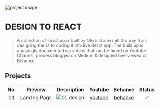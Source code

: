 ![project image](https://raw.githubusercontent.com/oliver-gomes/design-to-react/master/images/react%20design.png)

# DESIGN TO REACT

> A collection of React apps built by Oliver Gomes all the way from designing the UI to coding it into live React app. The build up is amazingly documented via videos that can be found on Youtube Channel, process blogged on Medium & designed overviewed on Behance

## Projects

| No. |   Preview    |                                            Description                                            |    Youtube     |       Behance       | Status |
| :-: | :----------: | :-----------------------------------------------------------------------------------------------: | :------------: | :-----------------: | :----: |
| 01  | Landing Page | ![01 design](https://raw.githubusercontent.com/oliver-gomes/design-to-react/master/images/01.png) | [youtube][yt1] | [behance][behance1] |   ✅   |

[//]: # "These are reference links used in the body of this note and get stripped out when the markdown processor does its job. There is no need to format nicely because it shouldn't be seen. Thanks SO - http://stackoverflow.com/questions/4823468/store-comments-in-markdown-syntax"
[yt1]: https://www.youtube.com/
[behance1]: https://www.behance.net/gallery/76714199/Design-to-React-01-Landing-Page
